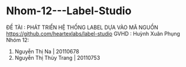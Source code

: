 # Nhom-12---Label-Studio
ĐỀ TÀI : PHÁT TRIỂN HỆ THỐNG LABEL DỰA VÀO MÃ NGUỒN https://github.com/heartexlabs/label-studio
GVHD   : Huỳnh Xuân Phụng
Nhóm 12:
1. Nguyễn Thị Na          | 20110678
2. Nguyễn Thị Thùy Trang  | 20110753

